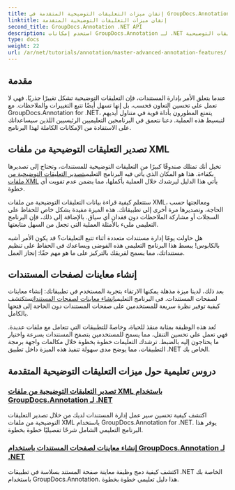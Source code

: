 ```yaml
---
title: إتقان ميزات التعليقات التوضيحية المتقدمة في GroupDocs.Annotation لـ .NET
linktitle: إتقان ميزات التعليقات التوضيحية المتقدمة
second_title: GroupDocs.Annotation .NET API
description: استخدم إمكانات GroupDocs.Annotation لـ .NET من خلال البرامج التعليمية حول تصدير التعليقات التوضيحية XML وإنشاء معاينات لصفحات المستندات.
type: docs
weight: 22
url: /ar/net/tutorials/annotation/master-advanced-annotation-features/
---
```

## مقدمة

عندما يتعلق الأمر بإدارة المستندات، فإن التعليقات التوضيحية تشكل تغييرًا جذريًا. فهي لا تعمل على تحسين التعاون فحسب، بل إنها تسهل أيضًا تتبع التغييرات والملاحظات. مع GroupDocs.Annotation for .NET، يتمتع المطورون بأداة قوية في متناول أيديهم لتبسيط هذه العملية. دعنا نتعمق في البرنامجين التعليميين الرئيسيين اللذين سيساعدانك على الاستفادة من الإمكانات الكاملة لهذا البرنامج.

## تصدير التعليقات التوضيحية من ملفات XML

 تخيل أنك تمتلك صندوقًا كبيرًا من التعليقات التوضيحية للمستندات، وتحتاج إلى تصديرها بكفاءة. هذا هو المكان الذي يأتي فيه البرنامج التعليمي[تصدير التعليقات التوضيحية من ملفات XML](./export-annotations-from-xml-file/) يأتي هذا الدليل ليرشدك خلال العملية بأكملها، مما يضمن عدم تفويت أي خطوة. 

ستتعلم كيفية قراءة بيانات التعليقات التوضيحية من ملفات XML، ومعالجتها حسب الحاجة، وتصديرها مرة أخرى إلى تطبيقاتك. هذه الميزة مفيدة بشكل خاص للحفاظ على السجلات أو مشاركة الملاحظات دون فقدان أي سياق. بالإضافة إلى ذلك، فإن البرنامج التعليمي مليء بالأمثلة العملية التي تجعل من السهل متابعتها. 

هل حاولت يومًا إدارة مستندات متعددة أثناء تتبع التعليقات؟ قد يكون الأمر أشبه بالكابوس! يبسط هذا البرنامج التعليمي هذه الفوضى ويساعدك في الحفاظ على تنظيم مستنداتك، مما يسمح لفريقك بالتركيز على ما هو مهم حقًا: إنجاز العمل.

## إنشاء معاينات لصفحات المستندات

 بعد ذلك، لدينا ميزة مذهلة يمكنها الارتقاء بتجربة المستخدم في تطبيقاتك: إنشاء معاينات لصفحات المستندات. في البرنامج التعليمي[إنشاء معاينات لصفحات المستندات](./generate-document-page-previews/)ستكتشف كيفية توفير نظرة سريعة للمستخدمين على صفحات المستندات دون الحاجة إلى فتحها بالكامل.

تُعد هذه الوظيفة بمثابة منقذ للحياة، وخاصةً للتطبيقات التي تتعامل مع ملفات عديدة. فهي تعمل على تحسين التنقل، مما يسمح للمستخدمين بتصفح المستندات بسرعة واختيار ما يحتاجون إليه بالضبط. ترشدك التعليمات خطوة بخطوة خلال مكالمات واجهة برمجة التطبيقات، مما يوضح مدى سهولة تنفيذ هذه الميزة داخل تطبيق .NET الخاص بك. 

## دروس تعليمية حول ميزات التعليقات التوضيحية المتقدمة
### [تصدير التعليقات التوضيحية من ملفات XML باستخدام GroupDocs.Annotation لـ .NET](./export-annotations-from-xml-file/)
اكتشف كيفية تحسين سير عمل إدارة المستندات لديك من خلال تصدير التعليقات التوضيحية من ملفات XML باستخدام GroupDocs.Annotation for .NET. يوفر هذا البرنامج التعليمي الشامل شرحًا تفصيليًا خطوة بخطوة.
### [إنشاء معاينات لصفحات المستندات باستخدام GroupDocs.Annotation لـ .NET](./generate-document-page-previews/)
اكتشف كيفية دمج وظيفة معاينة صفحة المستند بسلاسة في تطبيقات .NET الخاصة بك باستخدام GroupDocs.Annotation. هذا دليل تعليمي خطوة بخطوة.